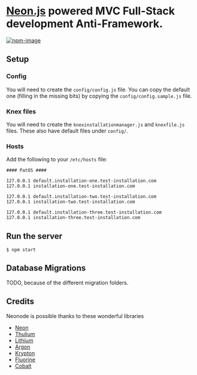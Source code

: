 # [Neon.js][3] powered MVC Full-Stack development Anti-Framework.
[![npm-image](https://img.shields.io/npm/v/generator-neonode.svg?style=flat-square)](https://www.npmjs.com/package/generator-neonode)

## Setup

### Config

You will need to create the `config/config.js` file.  You can copy the default
one (filling in the missing bits) by copying the `config/config.sample.js` file.

### Knex files

You will need to create the `knexinstallationmanager.js` and `knexfile.js`
files.  These also have default files under `config/`.

### Hosts

Add the following to your `/etc/hosts` file:

```
#### PatOS ####

127.0.0.1 default.installation-one.test-installation.com
127.0.0.1 installation-one.test-installation.com

127.0.0.1 default.installation-two.test-installation.com
127.0.0.1 installation-two.test-installation.com

127.0.0.1 default.installation-three.test-installation.com
127.0.0.1 installation-three.test-installation.com
```

## Run the server

```
$ npm start
```

## Database Migrations

TODO, because of the different migration folders.

## Credits

Neonode is possible thanks to these wonderful libraries

- [Neon][3]
- [Thulium][4]
- [Lithium][5]
- [Argon][6]
- [Krypton][9]
- [Fluorine][7]
- [Cobalt][8]

[3]: https://github.com/azendal/neon
[4]: https://github.com/freshout-dev/thulium
[5]: https://github.com/freshout-dev/lithium
[6]: https://github.com/sgarza/argon/tree/node-callback-convention
[7]: https://github.com/freshout-dev/fluorine
[8]: https://github.com/benbeltran/cobalt
[9]: https://github.com/sgarza/krypton
